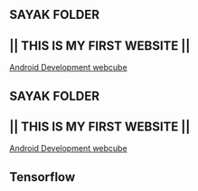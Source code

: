 ## SAYAK FOLDER
##   ||  THIS IS MY FIRST WEBSITE   || 

 [Android Development webcube](https://www.youtube.com/watch?v=HyU4vkZ2NB8&list=PLjVLYmrlmjGdDps6HAwOOVoAtBPAgIOXL)
## SAYAK FOLDER
##   ||  THIS IS MY FIRST WEBSITE   || 

 [Android Development webcube](https://www.youtube.com/watch?v=HyU4vkZ2NB8&list=PLjVLYmrlmjGdDps6HAwOOVoAtBPAgIOXL)
 ## Tensorflow
